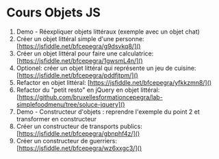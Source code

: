 # Cours Objets JS

1. Demo - Réexpliquer objets littéraux (exemple avec un objet chat)
2. Créer un objet littéral simple d'une personne: [https://jsfiddle.net/bfcepegra/g9dsvkq8/]()
3. Créer un objet littéral pour faire une calculatrice: [https://jsfiddle.net/bfcepegra/1gwsmL4n/]()
4. Optionel: créer un objet littéral qui représente un jeu de cuisine: [https://jsfiddle.net/bfcepegra/pddfjtpm/]()
5. Refactor en objet littéral: [https://jsfiddle.net/bfcepegra/yfkkzmn8/]()
6. Refactor du "petit resto" en jQuery en objet littéral: [https://github.com/bruxellesformationcepegra/lab-simplefoodmenu/tree/soluce-jquery]() 
7. Demo - Constructeur d'objets : reprendre l'exemple du point 2 et transformer en constructeur
8. Créer un constructeur de transports publics: [https://jsfiddle.net/bfcepegra/gbnphf4z/]()
9. Créer un constructeur de guerriers: [https://jsfiddle.net/bfcepegra/wz6xxgc3/]()